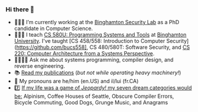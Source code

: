 ### Hi there 👋

- 👨🏻‍💻 I’m currently working at the [Binghamton Security Lab](https://github.com/bingseclab) as a PhD candidate in Computer Science.
- 👨🏻‍🏫 I teach [CS 580U: Programming Systems and Tools](https://github.com/bucs580u) at [Binghamton University](https://binghamton.edu/CS). I've taught [CS 458/558: Introduction to Computer Security](https://github.com/bucs558], CS 480/580T: Software Security, and [CS 220: Computer Architecture from a Systems Perspective](https://github.com/bucs220).
- 🙋‍♂️🙋‍♀️ Ask me about systems programming, compiler design, and reverse engineering.
- 📚 [Read my publications](https://scholar.google.com/citations?user=GfQ-ozgAAAAJ&hl=en) (_but not while operating heavy machinery!_)
- 💬 My pronouns are he/him (en.US) and il/lui (fr.CA)
- 7️⃣ [If my life was a game of _Jeopardy!_ my seven dream categories would be:](https://www.wired.com/1994/01/microserfs/) Alpinism, Coffee Houses of Seattle, Obscure Compiler Errors, Bicycle Commuting, Good Dogs, Grunge Music, and Anagrams

<!--
**colematt/colematt** is a ✨ _special_ ✨ repository because its `README.md` (this file) appears on your GitHub profile.

Here are some ideas to get you started:

- 🔭 I’m currently working on ...
- 🌱 I’m currently learning ...
- 👯 I’m looking to collaborate on ...
- 🤔 I’m looking for help with ...
- 💬 Ask me about ...
- 📫 How to reach me: ...
- 😄 Pronouns: ...
- ⚡ Fun fact: ...
-->
